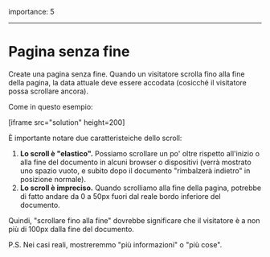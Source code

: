 importance: 5

---

# Pagina senza fine

Create una pagina senza fine. Quando un visitatore scrolla fino alla fine della pagina, la data attuale deve essere accodata (cosicché il visitatore possa scrollare ancora).

Come in questo esempio:

[iframe src="solution" height=200]

È importante notare due caratteristeiche dello scroll:

1. **Lo scroll è "elastico".** Possiamo scrollare un po' oltre rispetto all'inizio o alla fine del documento in alcuni browser o dispositivi (verrà mostrato uno spazio vuoto, e subito dopo il documento "rimbalzerà indietro" in posizione normale).
2. **Lo scroll è impreciso.** Quando scrolliamo alla fine della pagina, potrebbe di fatto andare da 0 a 50px fuori dal reale bordo inferiore del documento.

Quindi, "scrollare fino alla fine" dovrebbe significare che il visitatore è a non più di 100px dalla fine del documento.

P.S. Nei casi reali, mostreremmo "più informazioni" o "più cose".
